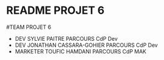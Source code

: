 # README  PROJET 6 #

#TEAM PROJET 6 
* DEV  SYLVIE PAITRE PARCOURS CdP Dev
* DEV   JONATHAN CASSARA-GOHIER   PARCOURS CdP Dev
* MARKETER    TOUFIC HAMDANI   PARCOURS CdP MAK